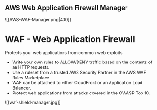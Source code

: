 ## AWS Web Application Firewall Manager
![[AWS-WAF-Manager.png|400]]
# WAF - Web Application Firewall
Protects your web applications from common web exploits
- Write your own rules to ALLOW/DENY traffic based on the contents of an HTTP requests.
- Use a ruleset from a trusted AWS Security Partner in the AWS WAF Rules Marketplace
- WAF can be attached to either CloudFront or an Application Load Balancer.
- Protect web applications from attacks covered in the OWASP Top 10.
 
![[waf-shield-manager.jpg]]